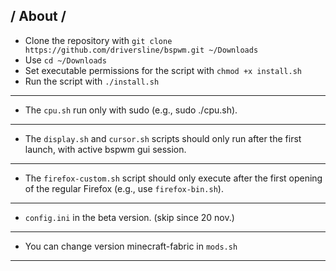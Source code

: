 / About /
---
- Clone the repository with `git clone https://github.com/driversline/bspwm.git ~/Downloads`
- Use `cd ~/Downloads`
- Set executable permissions for the script with `chmod +x install.sh`
- Run the script with `./install.sh`
---
- The `cpu.sh` run only with sudo (e.g., sudo ./cpu.sh).
---
- The `display.sh` and `cursor.sh` scripts should only run after the first launch, with active bspwm gui session.
---
- The `firefox-custom.sh` script should only execute after the first opening of the regular Firefox (e.g., use `firefox-bin.sh`).
---
- `config.ini` in the beta version. (skip since 20 nov.)
---
- You can change version minecraft-fabric in `mods.sh`
---
